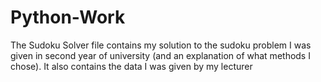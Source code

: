 # Python-Work
The Sudoku Solver file contains my solution to the sudoku problem I was given in second year of university (and an explanation of what methods I chose). It also contains the data I was given by my lecturer 
